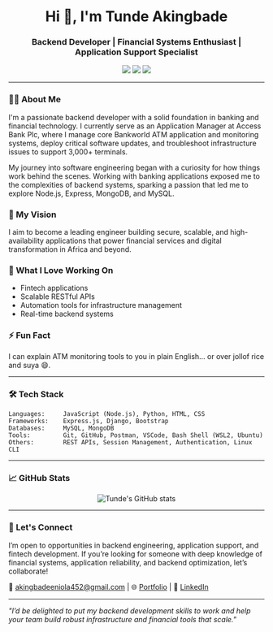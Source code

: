 <!-- GitHub Profile README Template for Tunde Akingbade -->
<h1 align="center">Hi 👋, I'm Tunde Akingbade</h1>
<h3 align="center">Backend Developer | Financial Systems Enthusiast | Application Support Specialist</h3>

<p align="center">
  <a href="mailto:akingbadeeniola452@gmail.com"><img src="https://img.shields.io/badge/Email-D14836?style=for-the-badge&logo=gmail&logoColor=white" /></a>
  <a href="https://www.linkedin.com/in/tunde-akingbade-a2bb9635a"><img src="https://img.shields.io/badge/LinkedIn-blue?style=for-the-badge&logo=linkedin&logoColor=white" /></a>
  <a href="https://bit.ly/tundeakingbade"><img src="https://img.shields.io/badge/Portfolio-Visit%20Now-orange?style=for-the-badge" /></a>
</p>

---

### 👨‍💻 About Me
I'm a passionate backend developer with a solid foundation in banking and financial technology. I currently serve as an Application Manager at Access Bank Plc, where I manage core Bankworld ATM application and monitoring systems, deploy critical software updates, and troubleshoot infrastructure issues to support 3,000+ terminals.

My journey into software engineering began with a curiosity for how things work behind the scenes. Working with banking applications exposed me to the complexities of backend systems, sparking a passion that led me to explore Node.js, Express, MongoDB, and MySQL.

### 🚀 My Vision
I aim to become a leading engineer building secure, scalable, and high-availability applications that power financial services and digital transformation in Africa and beyond.

### 💼 What I Love Working On
- Fintech applications
- Scalable RESTful APIs
- Automation tools for infrastructure management
- Real-time backend systems

### ⚡ Fun Fact

I can explain ATM monitoring tools to you in plain English… or over jollof rice and suya 😄.

---

### 🛠️ Tech Stack
```text
Languages:     JavaScript (Node.js), Python, HTML, CSS
Frameworks:    Express.js, Django, Bootstrap
Databases:     MySQL, MongoDB
Tools:         Git, GitHub, Postman, VSCode, Bash Shell (WSL2, Ubuntu)
Others:        REST APIs, Session Management, Authentication, Linux CLI
```

---

### 📈 GitHub Stats
<p align="center">
  <img src="https://github-readme-stats.vercel.app/api?username=sonofbossman&show_icons=true&theme=tokyonight" alt="Tunde's GitHub stats" />
</p>

---

### 🤝 Let's Connect
I’m open to opportunities in backend engineering, application support, and fintech development. If you’re looking for someone with deep knowledge of financial systems, application reliability, and backend optimization, let’s collaborate!

📧 akingbadeeniola452@gmail.com | 🌐 [Portfolio](https://bit.ly/tundeakingbade) | 💼 [LinkedIn](https://www.linkedin.com/in/tunde-akingbade-a2bb9635a)

---

<i>"I’d be delighted to put my backend development skills to work and help your team build robust infrastructure and financial tools that scale."</i>
